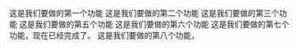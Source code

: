 这是我们要做的第一个功能 
这是我们要做的第二个功能
这是我们要做的第三个功能
这是我们要做的第五个功能
这是我们要做的第六个功能
这是我们要做的第七个功能，现在已经完成了。
这是我们要做的第八个功能，